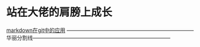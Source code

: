 站在大佬的肩膀上成长
=====
[markdown在git中的应用](https://www.cnblogs.com/longronglang/p/8453047.html)
————————————————————————华丽分割线——————————————————————————


